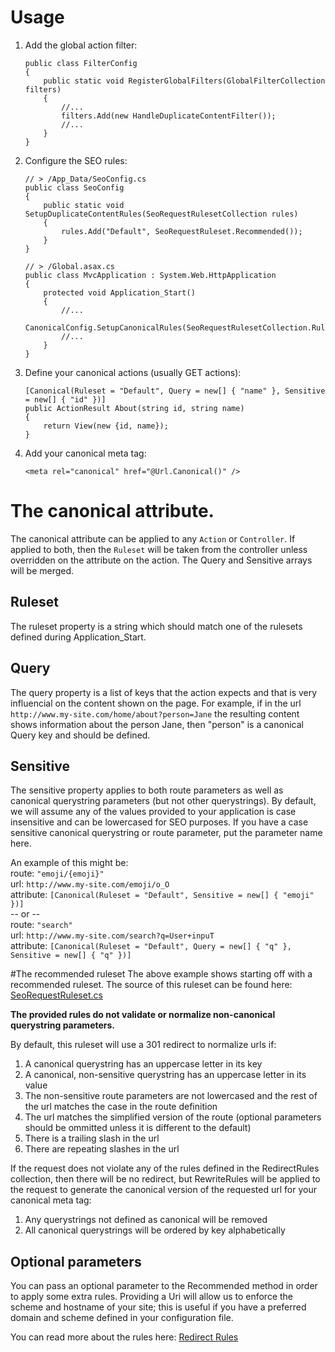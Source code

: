 # Usage
1. Add the global action filter:

    ```
    public class FilterConfig
    {
        public static void RegisterGlobalFilters(GlobalFilterCollection filters)
        {
            //...
            filters.Add(new HandleDuplicateContentFilter());
            //...
        }
    }
    ```
2. Configure the SEO rules:

    ```
    // > /App_Data/SeoConfig.cs
    public class SeoConfig
    {
        public static void SetupDuplicateContentRules(SeoRequestRulesetCollection rules)
        {
            rules.Add("Default", SeoRequestRuleset.Recommended());
        }
    }
    
    // > /Global.asax.cs
    public class MvcApplication : System.Web.HttpApplication
    {
        protected void Application_Start()
        {
            //...
            CanonicalConfig.SetupCanonicalRules(SeoRequestRulesetCollection.Rules);
            //...
        }
    }
    ```
3. Define your canonical actions (usually GET actions):

    ```
    [Canonical(Ruleset = "Default", Query = new[] { "name" }, Sensitive = new[] { "id" })]
    public ActionResult About(string id, string name)
    {
        return View(new {id, name});
    }
    ```
4. Add your canonical meta tag:
    ```
    <meta rel="canonical" href="@Url.Canonical()" />
    ```

# The canonical attribute.
The canonical attribute can be applied to any `Action` or `Controller`. If applied to both, then the `Ruleset` will be taken from the controller unless overridden on the attribute on the action. The Query and Sensitive arrays will be merged.

## Ruleset
The ruleset property is a string which should match one of the rulesets defined during Application_Start.

## Query
The query property is a list of keys that the action expects and that is very influencial on the content shown on the page. 
For example, if in the url `http://www.my-site.com/home/about?person=Jane` the resulting content shows information about the person Jane, then "person" is a canonical Query key and should be defined.

## Sensitive
The sensitive property applies to both route parameters as well as canonical querystring parameters (but not other querystrings). By default, we will assume any of the values provided to your application is case insensitive and can be lowercased for SEO purposes. If you have a case sensitive canonical querystring or route parameter, put the parameter name here.

An example of this might be:  
route: `"emoji/{emoji}"`  
url: `http://www.my-site.com/emoji/o_O`  
attribute: `[Canonical(Ruleset = "Default", Sensitive = new[] { "emoji" })]`   
-- or --  
route: `"search"`  
url: `http://www.my-site.com/search?q=User+inpuT`   
attribute: `[Canonical(Ruleset = "Default", Query = new[] { "q" }, Sensitive = new[] { "q" })]`   

#The recommended ruleset
The above example shows starting off with a recommended ruleset. The source of this ruleset can be found here: [SeoRequestRuleset.cs](ReturnNull.CanonicalRoutes/Configuration/SeoRequestRuleset.cs)

**The provided rules do not validate or normalize non-canonical querystring parameters.**

By default, this ruleset will use a 301 redirect to normalize urls if:

1. A canonical querystring has an uppercase letter in its key
2. A canonical, non-sensitive querystring has an uppercase letter in its value
3. The non-sensitive route parameters are not lowercased and the rest of the url matches the case in the route definition
4. The url matches the simplified version of the route (optional parameters should be ommitted unless it is different to the default)
5. There is a trailing slash in the url
6. There are repeating slashes in the url

If the request does not violate any of the rules defined in the RedirectRules collection, then there will be no redirect, but RewriteRules will be applied to the request to generate the canonical version of the requested url for your canonical meta tag:

1. Any querystrings not defined as canonical will be removed
2. All canonical querystrings will be ordered by key alphabetically

## Optional parameters
You can pass an optional parameter to the Recommended method in order to apply some extra rules. 
Providing a Uri will allow us to enforce the scheme and hostname of your site; this is useful if you have a preferred domain and scheme defined in your configuration file.

You can read more about the rules here: [Redirect Rules](rules.md)
